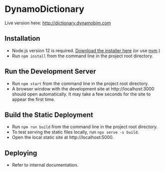 # DynamoDictionary

Live version here: http://dictionary.dynamobim.com

## Installation

- Node.js version 12 is required. [Download the installer here](https://nodejs.org) (or use [nvm](https://github.com/nvm-sh/nvm).)
- Run `npm install` from the command line in the project root directory.

## Run the Development Server
- Run `npm start` from the command line in the project root directory.
- A browser window with the development site at http://localhost:3000 should open automatically. It may take a few seconds for the site to appear the first time.

## Build the Static Deployment 

- Run `npm run build` from the command line in the project root directory.
- To test serving the static files locally, run `npx serve -s build`. 
- Open the local static site at http://localhost:5000.

## Deploying

- Refer to internal documentation.